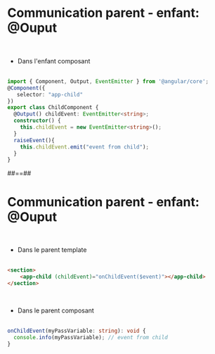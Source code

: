 <!-- .slide: class="with-code inconsolata" -->
# Communication parent - enfant: @Ouput
<br>

- Dans l'enfant composant<br><br>

```typescript
import { Component, Output, EventEmitter } from '@angular/core';
@Component({
   selector: "app-child"
})
export class ChildComponent {
  @Output() childEvent: EventEmitter<string>;
  constructor() {
    this.childEvent = new EventEmitter<string>();
  }
  raiseEvent(){
    this.childEvent.emit("event from child");
  }
}
```
<!-- .element: class="big-code" -->

##==##
<!-- .slide: class="with-code inconsolata" -->
# Communication parent - enfant: @Ouput
<br>

- Dans le parent template <br><br>

```html
<section>
    <app-child (childEvent)="onChildEvent($event)"></app-child>
</section>
```
<!-- .element: class="big-code" -->
<br>

- Dans le parent composant<br><br>

```typescript
onChildEvent(myPassVariable: string): void {
  console.info(myPassVariable); // event from child 
}
```
<!-- .element: class="big-code" -->
